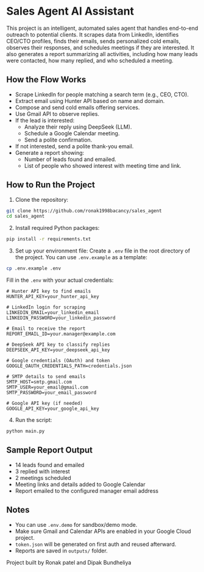 # Sales Agent AI Assistant

This project is an intelligent, automated sales agent that handles end-to-end outreach to potential clients. It scrapes data from LinkedIn, identifies CEO/CTO profiles, finds their emails, sends personalized cold emails, observes their responses, and schedules meetings if they are interested. It also generates a report summarizing all activities, including how many leads were contacted, how many replied, and who scheduled a meeting.

## How the Flow Works

- Scrape LinkedIn for people matching a search term (e.g., CEO, CTO).
- Extract email using Hunter API based on name and domain.
- Compose and send cold emails offering services.
- Use Gmail API to observe replies.
- If the lead is interested:
  - Analyze their reply using DeepSeek (LLM).
  - Schedule a Google Calendar meeting.
  - Send a polite confirmation.
- If not interested, send a polite thank-you email.
- Generate a report showing:
  - Number of leads found and emailed.
  - List of people who showed interest with meeting time and link.

## How to Run the Project

1. Clone the repository:
```bash
git clone https://github.com/ronak1998bacancy/sales_agent
cd sales_agent
```

2. Install required Python packages:
```bash
pip install -r requirements.txt
```

3. Set up your environment file:
Create a `.env` file in the root directory of the project. You can use `.env.example` as a template:
```bash
cp .env.example .env
```

Fill in the `.env` with your actual credentials:
```env
# Hunter API key to find emails
HUNTER_API_KEY=your_hunter_api_key

# LinkedIn login for scraping
LINKEDIN_EMAIL=your_linkedin_email
LINKEDIN_PASSWORD=your_linkedin_password

# Email to receive the report
REPORT_EMAIL_ID=your.manager@example.com

# DeepSeek API key to classify replies
DEEPSEEK_API_KEY=your_deepseek_api_key

# Google credentials (OAuth) and token
GOOGLE_OAUTH_CREDENTIALS_PATH=credentials.json

# SMTP details to send emails
SMTP_HOST=smtp.gmail.com
SMTP_USER=your_email@gmail.com
SMTP_PASSWORD=your_email_password

# Google API key (if needed)
GOOGLE_API_KEY=your_google_api_key
```

4. Run the script:
```bash
python main.py
```

## Sample Report Output

- 14 leads found and emailed  
- 3 replied with interest  
- 2 meetings scheduled  
- Meeting links and details added to Google Calendar  
- Report emailed to the configured manager email address

## Notes

- You can use `.env.demo` for sandbox/demo mode.
- Make sure Gmail and Calendar APIs are enabled in your Google Cloud project.
- `token.json` will be generated on first auth and reused afterward.
- Reports are saved in `outputs/` folder.

Project built by Ronak patel and Dipak Bundheliya

